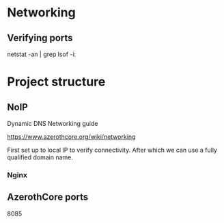 
# Networking
## Verifying ports
netstat -an | grep <portnumber>
lsof -i:<portnumber> 

# Project structure

## NoIP

Dynamic DNS
Networking guide

https://www.azerothcore.org/wiki/networking 

First set up to local IP to verify connectivity.
After which we can use a fully qualified domain name.


### Nginx




## AzerothCore ports

8085



